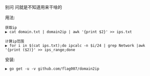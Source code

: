别问 问就是不知道用来干啥的

用法:

```
获取ip
▶ cat domain.txt | domain2ip | awk '{print $2}' >> ips.txt
```

```
计算ip范围
▶ for i in $(cat ips.txt);do ipcalc -n $i/24 | grep Network |awk '{print ($2)}' >> ips_range;done
```

安装:

```
▶ go get -u -v github.com/flag007/domain2ip
```
